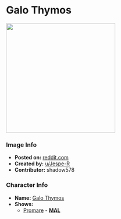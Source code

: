 # Galo Thymos

<img src="https://raw.githubusercontent.com/shadow578/Project-Padoru/master/Padoru/U_Jespe-R/promare-galo.png" height="300">

### Image Info
* **Posted on:**     [reddit.com](https://www.reddit.com/r/Padoru/comments/felkwd/daily_padoru_66_galo_promare/)
* **Created by:**    [u/Jespe-R](https://github.com/shadow578/Project-Padoru/blob/master/table-of-contents/creators/uJespeR.md)
* **Contributor:**   shadow578

### Character Info
* **Name:**   [Galo Thymos](https://myanimelist.net/character/167319)
* **Shows:**
  * [Promare](https://github.com/shadow578/Project-Padoru/blob/master/table-of-contents/shows/Promare.md) - [__MAL__](https://myanimelist.net/anime/35848/Promare)


